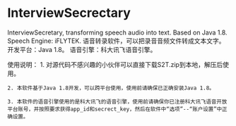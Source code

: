 # InterviewSecrectary
InterviewSecretary, transforming speech audio into text. Based on Java 1.8. Speech Engine: iFLYTEK. 语音转录软件，可以把录音音频文件转成文本文字。开发平台：Java 1.8。 语音引擎：科大讯飞语音引擎。

使用说明：
    1. 对源代码不感兴趣的小伙伴可以直接下载S2T.zip到本地，解压后使用。
    
    2. 本软件基于Java 1.8开发，可以跨平台使用，使用前请确保已正确安装Java 1.8。
    
    3. 本软件的语音引擎使用的是科大讯飞的语音引擎，使用前请确保你已注册科大讯飞语音开放平台账号，并按照要求获得app_id和secrect_key，然后在软件中“选项”--“账户设置”中正确设置。
